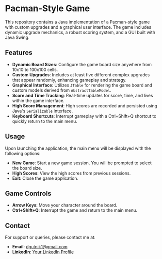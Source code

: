 # Pacman-Style Game

This repository contains a Java implementation of a Pacman-style game with custom upgrades and a graphical user interface. The game includes dynamic upgrade mechanics, a robust scoring system, and a GUI built with Java Swing.

## Features

- **Dynamic Board Sizes**: Configure the game board size anywhere from 10x10 to 100x100 cells.
- **Custom Upgrades**: Includes at least five different complex upgrades that appear randomly, enhancing gameplay and strategy.
- **Graphical Interface**: Utilizes `JTable` for rendering the game board and custom models derived from `AbstractTableModel`.
- **Score and Time Tracking**: Real-time updates for score, time, and lives within the game interface.
- **High Score Management**: High scores are recorded and persisted using Java's `Serializable` interface.
- **Keyboard Shortcuts**: Interrupt gameplay with a Ctrl+Shift+Q shortcut to quickly return to the main menu.

## Usage

Upon launching the application, the main menu will be displayed with the following options:

- **New Game**: Start a new game session. You will be prompted to select the board size.
- **High Scores**: View the high scores from previous sessions.
- **Exit**: Close the game application.

## Game Controls

- **Arrow Keys**: Move your character around the board.
- **Ctrl+Shift+Q**: Interrupt the game and return to the main menu.

## Contact

For support or queries, please contact me at:

- **Email**: [dgutnik1@gmail.com](mailto:dgutnik1@gmail.com)
- **LinkedIn**: [Your LinkedIn Profile](https://www.linkedin.com/in/dmytro-hutnyk-a68600254/)
